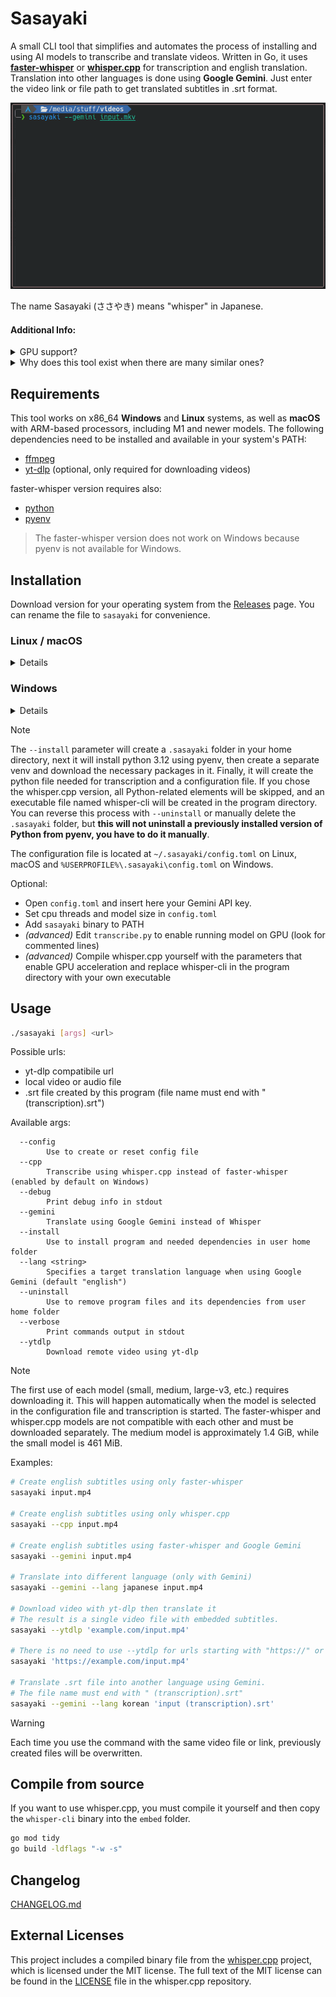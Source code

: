 # Sasayaki

A small CLI tool that simplifies and automates the process of installing and using AI models to transcribe and translate videos. Written in Go, it uses [**faster-whisper**](https://github.com/SYSTRAN/faster-whisper) or [**whisper.cpp**](https://github.com/ggerganov/whisper.cpp) for transcription and english translation. Translation into other languages is done using **Google Gemini**. Just enter the video link or file path to get translated subtitles in .srt format.

![demo](.github/assets/demo.gif)

The name Sasayaki (ささやき) means "whisper" in Japanese.

#### Additional Info:

<details>
  <summary>GPU support?</summary>

The core features of both implementations download, install and works automatically, and the models run on the CPU by default without requiring any additional system dependencies. Both faster-whisper and whisper.cpp can perform better on GPUs, but this requires manual installation of dependencies and editing the Python script for faster-whisper or manually compiling binaries for whisper.cpp. I plan to add GPU support in the future, but currently, I do not have a dedicated GPU, so I am unable to test and debug GPU functionality. Fortunately, both implementations are fast enough that on a moderately powerful CPU, the medium or small models perform sufficiently well.

</details>

<details>
  <summary>Why does this tool exist when there are many similar ones?</summary>

Because none of them met my requirements, so I wrote a simple script for myself. Since it works quite well, I decided to refine it slightly and make it available for others. It's just ~700 lines of Go and Python, and I also learned the basics of Golang while creating it. Most moderately advanced users would be able to do it on their own, but I hope it helps someone new or saves someone a bit of time.

</details>

## Requirements

This tool works on x86_64 **Windows** and **Linux** systems, as well as **macOS** with ARM-based processors, including M1 and newer models. The following dependencies need to be installed and available in your system's PATH:

-   [ffmpeg](https://www.ffmpeg.org/)
-   [yt-dlp](https://github.com/yt-dlp/yt-dlp) (optional, only required for downloading videos)

faster-whisper version requires also:

-   [python](https://www.python.org/)
-   [pyenv](https://github.com/pyenv/pyenv)

> The faster-whisper version does not work on Windows because pyenv is not available for Windows.

## Installation

Download version for your operating system from the [Releases](https://github.com/patryk-ku/sasayaki/releases) page. You can rename the file to `sasayaki` for convenience.

### Linux / macOS

<details>
  <summary>Details</summary>

Grant the file execute permissions:

```sh
chmod +x sasayaki
```

Then, there are two installation options:

#### faster-whisper version

Requires python and pyenv.

```sh
./sasayaki --install
```

#### whisper.cpp version

```sh
./sasayaki --install --cpp
```

#### both versions at the same time

```sh
./sasayaki --install; ./sasayaki --install --cpp
```

</details>

### Windows

<details>
  <summary>Details</summary>

On Windows faster-whisper version is not available. To install the whisper.cpp version open cmd and run executable:

```sh
sasayaki.exe --install
```

</details>

> [!NOTE]
> The `--install` parameter will create a `.sasayaki` folder in your home directory, next it will install python 3.12 using pyenv, then create a separate venv and download the necessary packages in it. Finally, it will create the python file needed for transcription and a configuration file. If you chose the whisper.cpp version, all Python-related elements will be skipped, and an executable file named whisper-cli will be created in the program directory. You can reverse this process with `--uninstall` or manually delete the `.sasayaki` folder, but **this will not uninstall a previously installed version of Python from pyenv, you have to do it manually**.

The configuration file is located at `~/.sasayaki/config.toml` on Linux, macOS and `%USERPROFILE%\.sasayaki\config.toml` on Windows.

Optional:

-   Open `config.toml` and insert here your Gemini API key.
-   Set cpu threads and model size in `config.toml`
-   Add `sasayaki` binary to PATH
-   _(advanced)_ Edit `transcribe.py` to enable running model on GPU (look for commented lines)
-   _(advanced)_ Compile whisper.cpp yourself with the parameters that enable GPU acceleration and replace whisper-cli in the program directory with your own executable

## Usage

```sh
./sasayaki [args] <url>
```

Possible urls:

-   yt-dlp compatibile url
-   local video or audio file
-   .srt file created by this program (file name must end with " (transcription).srt")

Available args:

```
  --config
        Use to create or reset config file
  --cpp
        Transcribe using whisper.cpp instead of faster-whisper (enabled by default on Windows)
  --debug
        Print debug info in stdout
  --gemini
        Translate using Google Gemini instead of Whisper
  --install
        Use to install program and needed dependencies in user home folder
  --lang <string>
        Specifies a target translation language when using Google Gemini (default "english")
  --uninstall
        Use to remove program files and its dependencies from user home folder
  --verbose
        Print commands output in stdout
  --ytdlp
        Download remote video using yt-dlp
```

> [!NOTE]
> The first use of each model (small, medium, large-v3, etc.) requires downloading it. This will happen automatically when the model is selected in the configuration file and transcription is started. The faster-whisper and whisper.cpp models are not compatible with each other and must be downloaded separately. The medium model is approximately 1.4 GiB, while the small model is 461 MiB.

Examples:

```sh
# Create english subtitles using only faster-whisper
sasayaki input.mp4

# Create english subtitles using only whisper.cpp
sasayaki --cpp input.mp4

# Create english subtitles using faster-whisper and Google Gemini
sasayaki --gemini input.mp4

# Translate into different language (only with Gemini)
sasayaki --gemini --lang japanese input.mp4

# Download video with yt-dlp then translate it
# The result is a single video file with embedded subtitles.
sasayaki --ytdlp 'example.com/input.mp4'

# There is no need to use --ytdlp for urls starting with "https://" or "http://".
sasayaki 'https://example.com/input.mp4'

# Translate .srt file into another language using Gemini.
# The file name must end with " (transcription).srt"
sasayaki --gemini --lang korean 'input (transcription).srt'
```

> [!WARNING]
> Each time you use the command with the same video file or link, previously created files will be overwritten.

## Compile from source

If you want to use whisper.cpp, you must compile it yourself and then copy the `whisper-cli` binary into the `embed` folder.

```sh
go mod tidy
go build -ldflags "-w -s"
```

## Changelog

[CHANGELOG.md](.github/CHANGELOG.md)

## External Licenses

This project includes a compiled binary file from the [whisper.cpp](https://github.com/ggerganov/whisper.cpp) project, which is licensed under the MIT license. The full text of the MIT license can be found in the [LICENSE](https://github.com/ggerganov/whisper.cpp/blob/master/LICENSE) file in the whisper.cpp repository.

